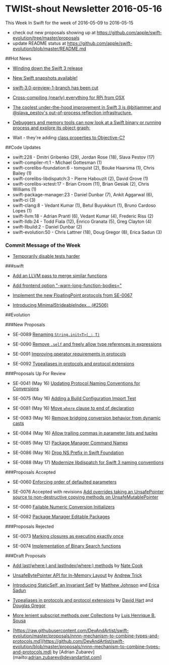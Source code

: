 # TWISt-shout Newsletter 2016-05-16
This Week In Swift for the week of 2016-05-09 to 2016-05-15

* check out new proposals showing up at https://github.com/apple/swift-evolution/tree/master/proposals
* update README status at https://github.com/apple/swift-evolution/blob/master/README.md

##Hot News

* [Winding down the Swift 3 release](http://thread.gmane.org/gmane.comp.lang.swift.evolution/17276)

* [New Swift snapshots available!](http://article.gmane.org/gmane.comp.lang.swift.devel/1961)

* [swift-3.0-preview-1-branch has been cut](http://article.gmane.org/gmane.comp.lang.swift.devel/2011)

* [Cross-compiling (nearly) everything for RPi from OSX](http://article.gmane.org/gmane.comp.lang.swift.devel/1966)

* [The coolest under-the-hood improvement in Swift 3 is @bitjammer and @slava_pestov's out-of-process reflection infrastructure.](https://twitter.com/jckarter/status/731532782241873920)
* [Debuggers and memory tools can now look at a Swift binary or running process and explore its object graph:](https://twitter.com/jckarter/status/731532948877385730)

* Wait - they're adding [class properties to Objective-C?](https://github.com/apple/swift/commit/135e9b99f14fe322a325cf8651c850f45f40ee30)

##Code Updates

* swift:228 - Dmitri Gribenko (29), Jordan Rose (18), Slava Pestov (17)
* swift-compiler-rt:1 - Michael Gottesman (1)
* swift-corelibs-foundation:6 - tomquist (2), Bouke Haarsma (1), Chris Bailey (1)
* swift-corelibs-libdispatch:3 - Pierre Habouzit (2), David Grove (1)
* swift-corelibs-xctest:17 - Brian Croom (11), Brian Gesiak (2), Chris Williams (1)
* swift-package-manager:23 - Daniel Dunbar (7), Ankit Aggarwal (6), swift-ci (3)
* swift-clang:8 - Vedant Kumar (1), Betul Buyukkurt (1), Bruno Cardoso Lopes (1)
* swift-llvm:18 - Adrian Prantl (6), Vedant Kumar (4), Frederic Riss (2)
* swift-lldb:24 - Todd Fiala (12), Enrico Granata (5), Greg Clayton (4)
* swift-llbuild:2 - Daniel Dunbar (2)
* swift-evolution:50 - Chris Lattner (18), Doug Gregor (8), Erica Sadun (3)

### Commit Message of the Week

* [Temporarily disable tests harder](https://github.com/apple/swift/commit/48ae0fdcfa9607705cf4b51d7ede4ec51bbcebd5)

###swift

* [Add an LLVM pass to merge similar functions](https://github.com/apple/swift/commit/f0022a5aac56278c923c1e564c092b6d49acae32)

* [Add frontend option "-warn-long-function-bodies=<N>"](https://github.com/apple/swift/commit/18c75928639acf0ccf0e1fb6729eea75bc09cbd5)
  
* [Implement the new FloatingPoint protocols from SE-0067](https://github.com/apple/swift/commit/6429eabf749777f5f9f973875760c3848c58a824)

* [Introducing MinimalStrideableIndex... (#2506)](https://github.com/apple/swift/commit/5fe2a0232ecd8779af65b6e470417c97fc0e1f4a)

##Evolution

###New Proposals

* SE-0089 [Renaming `String.init<T>(_: T)`](https://github.com/apple/swift-evolution/blob/master/proposals/0089-rename-string-reflection-init.md)

* SE-0090 [Remove `.self` and freely allow type references in expressions](https://github.com/apple/swift-evolution/blob/master/proposals/0090-remove-dot-self.md)

* SE-0091 [Improving operator requirements in protocols](https://github.com/apple/swift-evolution/blob/master/proposals/0091-improving-operators-in-protocols.md)

* SE-0092 [Typealiases in protocols and protocol extensions](https://github.com/apple/swift-evolution/blob/master/proposals/0092-typealiases-in-protocols.md)

###Proposals Up For Review

* SE-0041 (May 16) [Updating Protocol Naming Conventions for Conversions](https://github.com/apple/swift-evolution/blob/master/proposals/0041-conversion-protocol-conventions.md)

* SE-0075 (May 16) [Adding a Build Configuration Import Test](https://github.com/apple/swift-evolution/blob/master/proposals/0075-import-test.md)

* SE-0081 (May 16) [Move `where` clause to end of declaration](https://github.com/apple/swift-evolution/blob/master/proposals/0081-move-where-expression.md)

* SE-0083 (May 16) [Remove bridging conversion behavior from dynamic casts](https://github.com/apple/swift-evolution/blob/master/proposals/0083-remove-bridging-from-dynamic-casts.md)

* SE-0084 (May 16) [Allow trailing commas in parameter lists and tuples](https://github.com/apple/swift-evolution/blob/master/proposals/0084-trailing-commas.md)

* SE-0085 (May 12) [Package Manager Command Names](https://github.com/apple/swift-evolution/blob/master/proposals/0085-package-manager-command-name.md)

* SE-0086 (May 16) [Drop NS Prefix in Swift Foundation](https://github.com/apple/swift-evolution/blob/master/proposals/0086-drop-foundation-ns.md)

* SE-0088 (May 17) [Modernize libdispatch for Swift 3 naming conventions](https://github.com/apple/swift-evolution/blob/master/proposals/0088-libdispatch-for-swift3.md)


###Proposals Accepted

* SE-0060 [Enforcing order of defaulted parameters](https://github.com/apple/swift-evolution/blob/master/proposals/0060-defaulted-parameter-order.md)

* SE-0076 Accepted with revisions [Add overrides taking an UnsafePointer source to non-destructive copying methods on UnsafeMutablePointer](https://github.com/apple/swift-evolution/blob/master/proposals/0076-copying-to-unsafe-mutable-pointer-with-unsafe-pointer-source.md)

* SE-0080 [Failable Numeric Conversion Initializers](https://github.com/apple/swift-evolution/blob/master/proposals/0080-failable-numeric-initializers.md)

* SE-0082 [Package Manager Editable Packages](https://github.com/apple/swift-evolution/blob/master/proposals/0082-swiftpm-package-edit.md)

###Proposals Rejected

* SE-0073 [Marking closures as executing exactly once](https://github.com/apple/swift-evolution/blob/master/proposals/0073-noescape-once.md)

* SE-0074 [Implementation of Binary Search functions](https://github.com/apple/swift-evolution/blob/master/proposals/0074-binary-search.md)
  
###Draft Proposals

* [Add last(where:) and lastIndex(where:)	methods](http://thread.gmane.org/gmane.comp.lang.swift.evolution/16624) by [Nate Cook](mailto:natecook@gmail.com)

* [UnsafeBytePointer API for In-Memory Layout](http://thread.gmane.org/gmane.comp.lang.swift.evolution/16484) by [Andrew Trick](mailto:atrick@apple.com)

* [Introducing StaticSelf, an Invariant Self](https://github.com/anandabits/swift-evolution/blob/static-self/proposals/NNNN-static-self.md) by [Matthew Johnson](mailto:matthew@anandabits.com) and [Erica Sadun](mailto:erica@ericasadun.com)

* [Typealiases in protocols and protocol extensions](https://github.com/hartbit/swift-evolution/blob/a1b883132588bd0ceff5e5c9787bcef140f6674a/proposals/XXXX-typealiases-in-protocols.md) by [David Hart](mailto:david@hartbit.com) and [Douglas Gregor](mailto:dgregor@apple.com)

* [More lenient subscript methods over Collections](https://github.com/luish/swift-evolution/blob/more-lenient-subscripts/proposals/nnnn-more-lenient-collections-subscripts.md#detailed-design) by [Luis Henrique B. Sousa](mailto:lshsousa@gmail.com)

* [https://raw.githubusercontent.com/DevAndArtist/swift-evolution/master/proposals/nnnn-mechanism-to-combine-types-and-protocols.md](https://github.com/DevAndArtist/swift-evolution/blob/master/proposals/nnnn-mechanism-to-combine-types-and-protocols.md) by [Adrian Zubarev](mailto:adrian.zubarev@devandartist.com]
